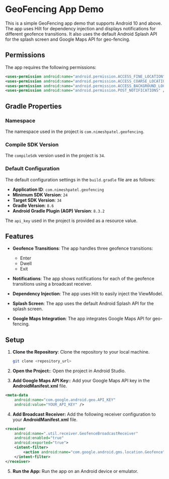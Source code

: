 # GeoFencing App Demo

This is a simple GeoFencing app demo that supports Android 10 and above. The app uses Hilt for dependency injection and displays notifications for different geofence transitions. It also uses the default Android Splash API for the splash screen and Google Maps API for geo-fencing.

## Permissions

The app requires the following permissions:

```xml
<uses-permission android:name="android.permission.ACCESS_FINE_LOCATION" />
<uses-permission android:name="android.permission.ACCESS_COARSE_LOCATION" />
<uses-permission android:name="android.permission.ACCESS_BACKGROUND_LOCATION" />
<uses-permission android:name="android.permission.POST_NOTIFICATIONS" />
 ```

## Gradle Properties

### Namespace

The namespace used in the project is `com.nimeshpatel.geofencing`.

### Compile SDK Version

The `compileSdk` version used in the project is `34`.

### Default Configuration

The default configuration settings in the `build.gradle` file are as follows:

- **Application ID**: `com.nimeshpatel.geofencing`
- **Minimum SDK Version**: `24`
- **Target SDK Version**: `34`
- **Gradle Version**: `8.6`
- **Android Gradle Plugin (AGP) Version**: `8.3.2`

The `api_key` used in the project is provided as a resource value.



## Features

- **Geofence Transitions**: The app handles three geofence transitions:
  - Enter
  - Dwell
  - Exit

- **Notifications**: The app shows notifications for each of the geofence transitions using a broadcast receiver.

- **Dependency Injection**: The app uses Hilt to easily inject the ViewModel.

- **Splash Screen**: The app uses the default Android Splash API for the splash screen.

- **Google Maps Integration**: The app integrates Google Maps API for geo-fencing.

## Setup

1. **Clone the Repository**: Clone the repository to your local machine.

   ```sh
   git clone <repository_url>
   ```
2. **Open the Project:**: Open the project in Android Studio.
3. **Add Google Maps API Key:**: Add your Google Maps API key in the **AndroidManifest.xml** file.
  ```xml
  <meta-data
      android:name="com.google.android.geo.API_KEY"
      android:value="YOUR_API_KEY" />
   ```
  4. **Add Broadcast Receiver:** Add the following receiver configuration to your **AndroidManifest.xml** file.
  ```xml
  <receiver
      android:name=".util.receiver.GeofenceBroadcastReceiver"
      android:enabled="true"
      android:exported="true">
      <intent-filter>
          <action android:name="com.google.android.gms.location.Geofence" />
      </intent-filter>
  </receiver>
  ```
5. **Run the App:** Run the app on an Android device or emulator.


